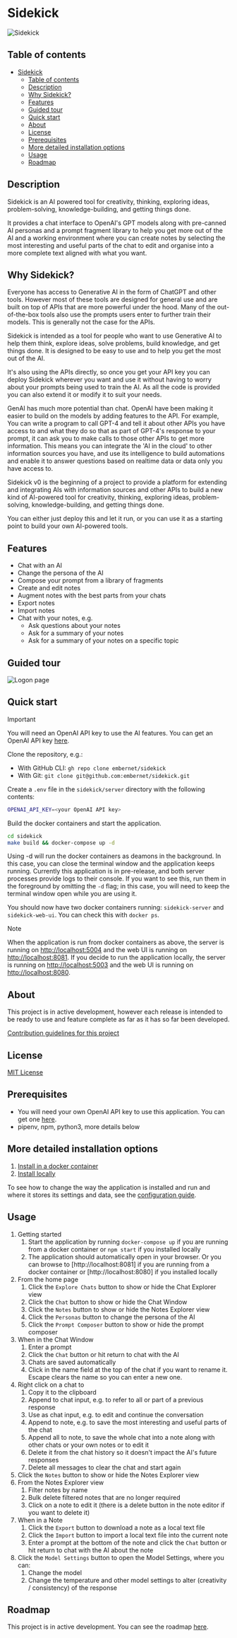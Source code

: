 # Sidekick

![Sidekick](docs/images/sidekick.png)

## Table of contents

- [Sidekick](#sidekick)
  - [Table of contents](#table-of-contents)
  - [Description](#description)
  - [Why Sidekick?](#why-sidekick)
  - [Features](#features)
  - [Guided tour](#guided-tour)
  - [Quick start](#quick-start)
  - [About](#about)
  - [License](#license)
  - [Prerequisites](#prerequisites)
  - [More detailed installation options](#more-detailed-installation-options)
  - [Usage](#usage)
  - [Roadmap](#roadmap)

## Description

Sidekick is an AI powered tool for creativity, thinking, exploring ideas, problem-solving, knowledge-building, and getting things done.

It provides a chat interface to OpenAI's GPT models along with pre-canned AI personas and a prompt fragment library to help you get more out of the AI and a working environment where you can create notes by selecting the most interesting and useful parts of the chat to edit and organise into a more complete text aligned with what you want.

## Why Sidekick?

Everyone has access to Generative AI in the form of ChatGPT and other tools. However most of these tools are designed for general use and are built on top of APIs that are more powerful under the hood. Many of the out-of-the-box tools also use the prompts users enter to further train their models. This is generally not the case for the APIs.

Sidekick is intended as a tool for people who want to use Generative AI to help them think, explore ideas, solve problems, build knowledge, and get things done. It is designed to be easy to use and to help you get the most out of the AI.

It's also using the APIs directly, so once you get your API key you can deploy Sidekick wherever you want and use it without having to worry about your prompts being used to train the AI. As all the code is provided you can also extend it or modify it to suit your needs.

GenAI has much more potential than chat. OpenAI have been making it easier to build on the models by adding features to the API. For example, You can write a program to call GPT-4 and tell it about other APIs you have access to and what they do so that as part of GPT-4's response to your prompt, it can ask you to make calls to those other APIs to get more information. This means you can integrate the 'AI in the cloud' to other information sources you have, and use its intelligence to build automations and enable it to answer questions based on realtime data or data only you have access to.

Sidekick v0 is the beginning of a project to provide a platform for extending and integrating AIs with information sources and other APIs to build a new kind of AI-powered tool for creativity, thinking, exploring ideas, problem-solving, knowledge-building, and getting things done.

You can either just deploy this and let it run, or you can use it as a starting point to build your own AI-powered tools.

## Features

- Chat with an AI
- Change the persona of the AI
- Compose your prompt from a library of fragments
- Create and edit notes
- Augment notes with the best parts from your chats
- Export notes
- Import notes
- Chat with your notes, e.g.
  - Ask questions about your notes
  - Ask for a summary of your notes
  - Ask for a summary of your notes on a specific topic


## Guided tour
![Logon page](Sidekick_Login.png)

## Quick start

> [!IMPORTANT]
> You will need an OpenAI API key to use the AI features. You can get an OpenAI API key [here](https://beta.openai.com/).

Clone the repository, e.g.:

- With GitHub CLI: `gh repo clone embernet/sidekick`
- With Git: `git clone git@github.com:embernet/sidekick.git`

Create a `.env` file in the `sidekick/server` directory with the following contents:

  ```bash
  OPENAI_API_KEY=<your OpenAI API key>
  ```

Build the docker containers and start the application.

  ```bash
  cd sidekick
  make build && docker-compose up -d
  ```

Using -d will run the docker containers as deamons in the background. In this case, you can close the terminal window and the application keeps running. Currently this application is in pre-release, and both server processes provide logs to their console. If you want to see this, run them in the foreground by omitting the `-d` flag; in this case, you will need to keep the terminal window open while you are using it.

You should now have two docker containers running: `sidekick-server` and `sidekick-web-ui`. You can check this with `docker ps`.

> [!NOTE]
> When the application is run from docker containers as above, the server is running on [http://localhost:5004](http://localhost:5004) and the web UI is running on [http://localhost:8081](http://localhost:8081).
> If you decide to run the application locally, the server is running on [http://localhost:5003](http://localhost:5003) and the web UI is running on [http://localhost:8080](http://localhost:8080).

## About

This project is in active development, however each release is intended to be ready to use and feature complete as far as it has so far been developed.

[Contribution guidelines for this project](docs/CONTRIBUTING.md)

## License

[MIT License](LICENSE.txt)

## Prerequisites

- You will need your own OpenAI API key to use this application. You can get one [here](https://beta.openai.com/).
- pipenv, npm, python3, more details below

## More detailed installation options

1. [Install in a docker container](docs/docker-installation.md)
2. [Install locally](docs/local-installation.md)

To see how to change the way the application is installed and run and where it stores its settings and data, see the [configuration guide](docs/configuration.md).

## Usage

1. Getting started
   1. Start the application by running `docker-compose up` if you are running from a docker container or `npm start` if you installed locally
   2. The application should automatically open in your browser. Or you can browse to [http://localhost:8081] if you are running from a docker container or [http://localhost:8080] if you installed locally
2. From the home page
   1. Click the `Explore Chats` button to show or hide the Chat Explorer view
   2. Click the `Chat` button to show or hide the Chat Window
   3. Click the `Notes` button to show or hide the Notes Explorer view
   4. Click the `Personas` button to change the persona of the AI
   5. Click the `Prompt Composer` button to show or hide the prompt composer
3. When in the Chat Window
   1. Enter a prompt
   2. Click the `Chat` button or hit return to chat with the AI
   3. Chats are saved automatically
   4. Click in the name field at the top of the chat if you want to rename it. Escape clears the name so you can enter a new one.
4. Right click on a chat to
   1. Copy it to the clipboard
   2. Append to chat input, e.g. to refer to all or part of a previous response
   3. Use as chat input, e.g. to edit and continue the conversation
   4. Append to note, e.g. to save the most interesting and useful parts of the chat
   5. Append all to note, to save the whole chat into a note along with other chats or your own notes or to edit it
   6. Delete it from the chat history so it doesn't impact the AI's future responses
   7. Delete all messages to clear the chat and start again
5. Click the `Notes` button to show or hide the Notes Explorer view
6. From the Notes Explorer view
   1. Filter notes by name
   2. Bulk delete filtered notes that are no longer required
   3. Click on a note to edit it (there is a delete button in the note editor if you want to delete it)
7. When in a Note
    1. Click the `Export` button to download a note as a local text file
    2. Click the `Import` button to import a local text file into the current note
    3. Enter a prompt at the bottom of the note and click the `Chat` button or hit return to chat with the AI about the note
8. Click the `Model Settings` button to open the Model Settings, where you can:
    1. Change the model
    2. Change the temperature and other model settings to alter (creativity / consistency) of the response

## Roadmap

This project is in active development. You can see the roadmap [here](docs/ROADMAP.md).
